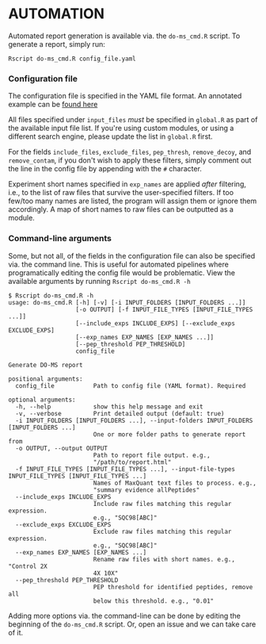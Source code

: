 # AUTOMATION

Automated report generation is available via. the ```do-ms_cmd.R``` script. To generate a report, simply run:

```
Rscript do-ms_cmd.R config_file.yaml
```

### Configuration file

The configuration file is specified in the YAML file format. An annotated example can be [found here](https://github.com/SlavovLab/DO-MS/blob/master/example/config_file.yaml)

All files specified under ```input_files``` _must_ be specified in ```global.R``` as part of the available input file list. If you're using custom modules, or using a different search engine, please update the list in ```global.R``` first.

For the fields ```include_files```, ```exclude_files```, ```pep_thresh```, ```remove_decoy```, and ```remove_contam```, if you don't wish to apply these filters, simply comment out the line in the config file by appending with the ```#``` character.

Experiment short names specified in ```exp_names``` are applied _after_ filtering, i.e., to the list of raw files that survive the user-specified filters. If too few/too many names are listed, the program will assign them or ignore them accordingly. A map of short names to raw files can be outputted as a module.


### Command-line arguments

Some, but not all, of the fields in the configuration file can also be specified via. the command line. This is useful for automated pipelines where programatically editing the config file would be problematic. View the available arguments by running ```Rscript do-ms_cmd.R -h```

```
$ Rscript do-ms_cmd.R -h
usage: do-ms_cmd.R [-h] [-v] [-i INPUT_FOLDERS [INPUT_FOLDERS ...]]
                   [-o OUTPUT] [-f INPUT_FILE_TYPES [INPUT_FILE_TYPES ...]]
                   [--include_exps INCLUDE_EXPS] [--exclude_exps EXCLUDE_EXPS]
                   [--exp_names EXP_NAMES [EXP_NAMES ...]]
                   [--pep_threshold PEP_THRESHOLD]
                   config_file

Generate DO-MS report

positional arguments:
  config_file           Path to config file (YAML format). Required

optional arguments:
  -h, --help            show this help message and exit
  -v, --verbose         Print detailed output (default: true)
  -i INPUT_FOLDERS [INPUT_FOLDERS ...], --input-folders INPUT_FOLDERS [INPUT_FOLDERS ...]
                        One or more folder paths to generate report from
  -o OUTPUT, --output OUTPUT
                        Path to report file output. e.g.,
                        "/path/to/report.html"
  -f INPUT_FILE_TYPES [INPUT_FILE_TYPES ...], --input-file-types INPUT_FILE_TYPES [INPUT_FILE_TYPES ...]
                        Names of MaxQuant text files to process. e.g.,
                        "summary evidence allPeptides"
  --include_exps INCLUDE_EXPS
                        Include raw files matching this regular expression.
                        e.g., "SQC98[ABC]"
  --exclude_exps EXCLUDE_EXPS
                        Exclude raw files matching this regular expression.
                        e.g., "SQC98[ABC]"
  --exp_names EXP_NAMES [EXP_NAMES ...]
                        Rename raw files with short names. e.g., "Control 2X
                        4X 10X"
  --pep_threshold PEP_THRESHOLD
                        PEP threshold for identified peptides, remove all
                        below this threshold. e.g., "0.01"
```

Adding more options via. the command-line can be done by editing the beginning of the ```do-ms_cmd.R``` script. Or, open an issue and we can take care of it.
